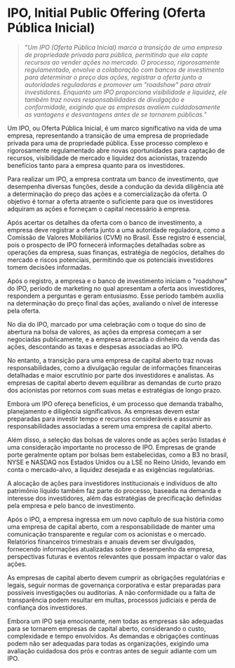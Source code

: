 # IPO, Initial Public Offering (Oferta Pública Inicial)

>"*Um IPO (Oferta Pública Inicial) marca a transição de uma empresa de propriedade privada para pública, permitindo que ela capte recursos ao vender ações no mercado. O processo, rigorosamente regulamentado, envolve a colaboração com bancos de investimento para determinar o preço das ações, registrar a oferta junto a autoridades reguladoras e promover um "roadshow" para atrair investidores. Enquanto um IPO proporciona visibilidade e liquidez, ele também traz novas responsabilidades de divulgação e conformidade, exigindo que as empresas avaliem cuidadosamente as vantagens e desvantagens antes de se tornarem públicas.*"

Um IPO, ou Oferta Pública Inicial, é um marco significativo na vida de uma empresa, representando a transição de uma empresa de propriedade privada para uma de propriedade pública. Esse processo complexo e rigorosamente regulamentado abre novas oportunidades para captação de recursos, visibilidade de mercado e liquidez dos acionistas, trazendo benefícios tanto para a empresa quanto para os investidores.

Para realizar um IPO, a empresa contrata um banco de investimento, que desempenha diversas funções, desde a condução da devida diligência até a determinação do preço das ações e a comercialização da oferta. O objetivo é tornar a oferta atraente o suficiente para que os investidores adquiram as ações e forneçam o capital necessário à empresa.

Após acertar os detalhes da oferta com o banco de investimento, a empresa deve registrar a oferta junto a uma autoridade reguladora, como a Comissão de Valores Mobiliários (CVM) no Brasil. Esse registro é essencial, pois o prospecto de IPO fornecerá informações detalhadas sobre as operações da empresa, suas finanças, estratégia de negócios, detalhes do mercado e riscos potenciais, permitindo que os potenciais investidores tomem decisões informadas.

Após o registro, a empresa e o banco de investimento iniciam o "roadshow" do IPO, período de marketing no qual apresentam a oferta aos investidores, respondem a perguntas e geram entusiasmo. Esse período também auxilia na determinação do preço final das ações, avaliando o nível de interesse pela oferta.

No dia do IPO, marcado por uma celebração com o toque do sino de abertura na bolsa de valores, as ações da empresa começam a ser negociadas publicamente, e a empresa arrecada o dinheiro da venda das ações, descontando as taxas e despesas associadas ao IPO.

No entanto, a transição para uma empresa de capital aberto traz novas responsabilidades, como a divulgação regular de informações financeiras detalhadas e maior escrutínio por parte dos investidores e analistas. As empresas de capital aberto devem equilibrar as demandas de curto prazo dos acionistas por retornos com suas metas e estratégias de longo prazo.

Embora um IPO ofereça benefícios, é um processo que demanda trabalho, planejamento e diligência significativos. As empresas devem estar preparadas para investir tempo e recursos consideráveis e assumir as responsabilidades associadas a serem uma empresa de capital aberto.

Além disso, a seleção das bolsas de valores onde as ações serão listadas é uma consideração importante no processo de IPO. Empresas de grande porte geralmente optam por bolsas bem estabelecidas, como a B3 no brasil, NYSE e NASDAQ nos Estados Unidos ou a LSE no Reino Unido, levando em conta o mercado-alvo, a liquidez desejada e as exigências regulatórias.

A alocação de ações para investidores institucionais e indivíduos de alto patrimônio líquido também faz parte do processo, baseada na demanda e interesse dos investidores, além das estratégias de precificação definidas pela empresa e pelo banco de investimento.

Após o IPO, a empresa ingressa em um novo capítulo de sua história como uma empresa de capital aberto, com a responsabilidade de manter uma comunicação transparente e regular com os acionistas e o mercado. Relatórios financeiros trimestrais e anuais devem ser divulgados, fornecendo informações atualizadas sobre o desempenho da empresa, perspectivas futuras e eventos relevantes que possam impactar o valor das ações.

As empresas de capital aberto devem cumprir as obrigações regulatórias e legais, seguir normas de governança corporativa e estar preparadas para possíveis investigações ou auditorias. A não conformidade ou a falta de transparência podem resultar em multas, processos judiciais e perda de confiança dos investidores.

Embora um IPO seja emocionante, nem todas as empresas são adequadas para se tornarem empresas de capital aberto, considerando o custo, complexidade e tempo envolvidos. As demandas e obrigações contínuas podem não ser adequadas para todas as organizações, exigindo uma avaliação cuidadosa dos prós e contras antes de seguir adiante com um IPO.
